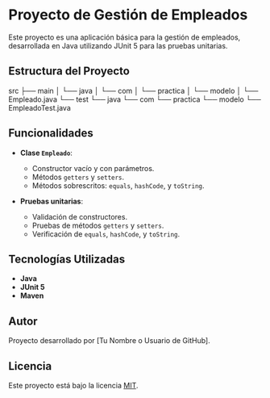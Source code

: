 
# Proyecto de Gestión de Empleados

Este proyecto es una aplicación básica para la gestión de empleados, desarrollada en Java utilizando JUnit 5 para las pruebas unitarias.

## Estructura del Proyecto

src ├── main │ └── java │ └── com │ └── practica │ └── modelo │ └── Empleado.java └── test └── java └── com └── practica └── modelo └── EmpleadoTest.java



## Funcionalidades

- **Clase `Empleado`**:
  - Constructor vacío y con parámetros.
  - Métodos `getters` y `setters`.
  - Métodos sobrescritos: `equals`, `hashCode`, y `toString`.

- **Pruebas unitarias**:
  - Validación de constructores.
  - Pruebas de métodos `getters` y `setters`.
  - Verificación de `equals`, `hashCode`, y `toString`.

## Tecnologías Utilizadas

- **Java**
- **JUnit 5**
- **Maven**

## Autor

Proyecto desarrollado por [Tu Nombre o Usuario de GitHub].

## Licencia

Este proyecto está bajo la licencia [MIT](https://opensource.org/licenses/MIT).
